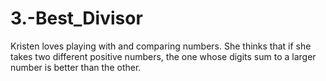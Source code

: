 # 3.-Best_Divisor
Kristen loves playing with and comparing numbers. She thinks that if she takes two different positive numbers, the one whose digits sum to a larger number is better than the other.

